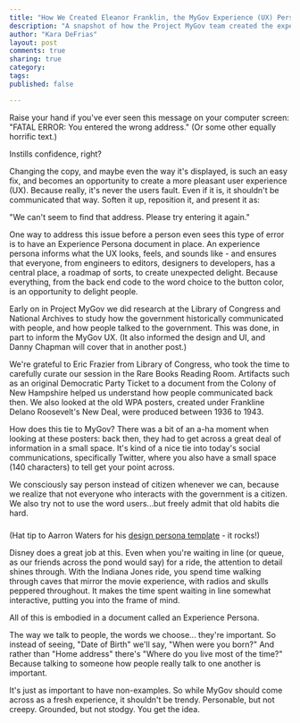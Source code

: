 ```yaml
---
title: "How We Created Eleanor Franklin, the MyGov Experience (UX) Persona"
description: "A snapshot of how the Project MyGov team created the experience (UX) persona for the project, including Library of Congress research and usability."
author: "Kara DeFrias"
layout: post
comments: true
sharing: true
category: 
tags: 
published: false

---
```


Raise your hand if you've ever seen this message on your computer screen: "FATAL ERROR: You entered the wrong address." (Or some other equally horrific text.)

Instills confidence, right?

Changing the copy, and maybe even the way it's displayed, is such an easy fix, and becomes an opportunity to create a more pleasant user experience (UX). Because really, it's never the users fault. Even if it is, it shouldn't be communicated that way. Soften it up, reposition it, and present it as:

"We can't seem to find that address. Please try entering it again."

One way to address this issue before a person even sees this type of error is to have an Experience Persona document in place. An experience persona informs what the UX looks, feels, and sounds like - and ensures that everyone, from engineers to editors, designers to developers, has a central place, a roadmap of sorts, to create unexpected delight. Because everything, from the back end code to the word choice to the button color, is an opportunity to delight people.

Early on in Project MyGov we did research at the Library of Congress and National Archives to study how the government historically communicated with people, and how people talked to the government. This was done, in part to inform the MyGov UX. (It also informed the design and UI, and Danny Chapman will cover that in another post.)

We're grateful to Eric Frazier from Library of Congress, who took the time to carefully curate our session in the Rare Books Reading Room. Artifacts such as an original Democratic Party Ticket to a document from the Colony of New Hampshire helped us understand how people communicated back then. We also looked at the old WPA posters, created under Frankline Delano Roosevelt's New Deal, were produced between 1936 to 1943.

How does this tie to MyGov? There was a bit of an a-ha moment when looking at these posters: back then, they had to get across a great deal of information in a small space. It's kind of a nice tie into today's social communications, specifically Twitter, where you also have a small space (140 characters) to tell get your point across.

We consciously say person instead of citizen whenever we can, because we realize that not everyone who interacts with the government is a citizen. We also try not to use the word users...but freely admit that old habits die hard.

### 

(Hat tip to Aarron Waters for his [design persona template](http://aarronwalter.com/design-personas/) - it rocks!)

Disney does a great job at this. Even when you're waiting in line (or queue, as our friends across the pond would say) for a ride, the attention to detail shines through. With the Indiana Jones ride, you spend time walking through caves that mirror the movie experience, with radios and skulls peppered throughout. It makes the time spent waiting in line somewhat interactive, putting you into the frame of mind.

All of this is embodied in a document called an Experience Persona.

The way we talk to people, the words we choose... they're important. So instead of seeing, "Date of Birth" we'll say, "When were you born?" And rather than "Home address" there's "Where do you live most of the time?" Because talking to someone how people really talk to one another is important.

It's just as important to have non-examples. So while MyGov should come across as a fresh experience, it shouldn't be trendy. Personable, but not creepy. Grounded, but not stodgy. You get the idea.
